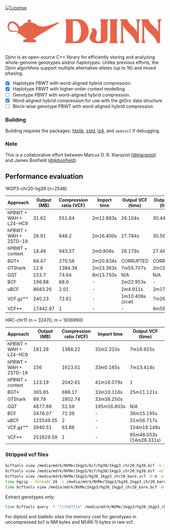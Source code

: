 [![License](https://img.shields.io/badge/License-Apache%202.0-blue.svg)](LICENSE)

![screenshot](DJINN.png)

Djinn is an open-source C++ library for efficiently storing and analyzing whole-genome genotypes and/or haplotypes. Unlike previous efforts, the Djinn algortihms support multiple alternative alleles (up to 16) and mixed phasing.

- [x] Haplotype PBWT with word-aligned hybrid compression.
- [x] Haplotype PBWT with higher-order context modelling.
- [ ] Genotype PBWT with word-aligned hybrid compression. 
- [x] Word-aligned hybrid compression for use with the gtOcc data structure.
- [ ] Block-wise genotype PBWT with word-aligned hybrid compression.

### Building

Building requires the packages: [htslib](https://github.com/samtools/htslib), [zstd](https://github.com/facebook/zstd), [lz4](https://github.com/lz4/lz4), and `openssl` if debugging.

### Note

This is a collaborative effort between Marcus D. R. Klarqvist ([@klarqvist](https://github.com/mklarqvist/)) and James Bonfield ([@jkbonfield](https://github.com/jkbonfield)).

## Performance evaluation

1KGP3-chr20-hg38 (n=2548)

| Approach              | Output (MB) | Compression ratio (VCF) | Import time | Output VCF (time) | Output BCF (time) |
|-----------------------|-------------|-------------------------|-------------|-------------------|-------------------|
| hPBWT + WAH + LZ4-HC9 | 31.62       | 551.64                  | 2m12.883s   | 26.104s           | 30.441s           |
| hPBWT + WAH + ZSTD-19 | 26.91       | 648.2                   | 2m16.400s   | 27.784s           | 30.560s           |
| hPBWT + context       | 18.49       | 943.37                  | 2m0.808s    | 26.179s           | 27.482s           |
| BGT*                  | 64.47       | 270.56                  | 2m20.834s   | CORRUPTED         | CORRUPTED         |
| GTShark               | 12.6        | 1384.36                 | 2m23.363s   | 7m55.707s         | 2m19.970s         |
| GQT                   | 233.7       | 74.64                   | 8m13.750s   | N/A               | N/A               |
| BCF                   | 196.88      | 88.6                    | -           | 2m22.953s         | -                 |
| uBCF                  | 8683.26     | 2.01                    | -           | 2m4.911s          | 2m17.367s         |
| VCF.gz**              | 240.23      | 72.61                   | -           | 1m10.408s (zcat)  | 7m26.180s         |
| VCF**                 | 17442.97    | 1                       | -           | -                 | 6m59.067s         |

HRC-chr11 (n = 32470, m = 1936990)

| Approach              | Output (MB) | Compression ratio (VCF) | Import time | Output VCF (time)       | Output BCF (time) |
|-----------------------|-------------|-------------------------|-------------|-------------------------|-------------------|
| hPBWT + WAH + LZ4-HC9 | 181.26      | 1388.22                 | 32m2.310s   | 7m16.925s               | 7m27.964s         |
| hPBWT + WAH + ZSTD-19 | 156         | 1613.01                 | 33m0.165s   | 7m13.414s               | 7m26.049s         |
| hPBWT + context       | 123.19      | 2042.61                 | 41m16.079s  | 1                       | 1                 |
| BGT*                  | 365.65      | 688.17                  | 33m10.116s  | 25m11.121s              | 12m5.086s         |
| GTShark               | 89.78       | 2802.74                 | 33m38.250s  |                         | 36m10.505s        |
| GQT                   | 4877.69     | 51.59                   | 195m16.803s | N/A                     | N/A               |
| BCF                   | 3476.07     | 72.39                   | -           | 36m15.195s              | -                 |
| uBCF                  | 125549.35   | 2                       | -           | 31m56.717s              | 41m22.754s        |
| VCF.gz**              | 3940.51     | 63.86                   | -           | 104m19.148s             |                   |
| VCF**                 | 251629.59   | 1                       | -           | 95m48.053s (14m28.331s) |                   |

### Stripped vcf files

```bash
bcftools view /media/mdrk/NVMe/1kgp3/bcf/hg38/1kgp3_chr20_hg38.bcf -h > /media/mdrk/NVMe/1kgp3/hg38_1kgp3_chr20_bare.vcf
bcftools view /media/mdrk/NVMe/1kgp3/bcf/hg38/1kgp3_chr20_hg38.bcf -m2 -M2 | bcftools query -f "%CHROM\t%POS\t.\t%REF\t%ALT\t.\t.\t.\tGT[\t%GT]\n" >> /media/mdrk/NVMe/1kgp3/hg38_1kgp3_chr20_bare.vcf
bcftools view /media/mdrk/NVMe/1kgp3/hg38_1kgp3_chr20_bare.vcf -O b -o /media/mdrk/NVMe/1kgp3/hg38_1kgp3_chr20_bare.bcf --threads 28
time bgzip --threads 28 -c /media/mdrk/NVMe/1kgp3/hg38_1kgp3_chr20_bare.vcf > /media/mdrk/NVMe/1kgp3/hg38_1kgp3_chr20_bare.vcf.gz
time bcftools view /media/mdrk/NVMe/1kgp3/hg38_1kgp3_chr20_bare.bcf -O u -o /media/mdrk/NVMe/1kgp3/hg38_1kgp3_chr20_bare.ubcf --threads 28
```

Extract genotypes only:

```bash
time bcftools query -f "[\t%GT]\n" /media/mdrk/NVMe/1kgp3/hg38_1kgp3_chr20_bare.bcf | bgzip --threads 28 -c > /media/mdrk/NVMe/1kgp3/hg38_1kgp3_chr20_bare_gt.vcf.gz
```

For diploid and biallelic sites the memory cost for genotypes in uncompressed bcf is NM bytes and M(4N-1) bytes in raw vcf.